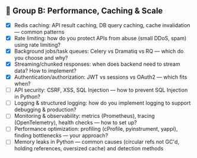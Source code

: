 ## 🚀 Group B: Performance, Caching & Scale

- [X] Redis caching: API result caching, DB query caching, cache invalidation — common patterns
- [X] Rate limiting: how do you protect APIs from abuse (small DDoS, spam) using rate limiting?
- [X] Background jobs/task queues: Celery vs Dramatiq vs RQ — which do you choose and why?
- [X] Streaming/chunked responses: when does backend need to stream data? How to implement?
- [X] Authentication/authorization: JWT vs sessions vs OAuth2 — which fits when?
- [ ] API security: CSRF, XSS, SQL Injection — how to prevent SQL Injection in Python?
- [ ] Logging & structured logging: how do you implement logging to support debugging & production?
- [ ] Monitoring & observability: metrics (Prometheus), tracing (OpenTelemetry), health checks — how to set up?
- [ ] Performance optimization: profiling (cProfile, pyinstrument, yappi), finding bottlenecks — your approach?
- [ ] Memory leaks in Python — common causes (circular refs not GC'd, holding references, oversized cache) and detection methods
